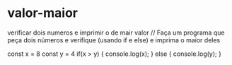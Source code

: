 # valor-maior
verificar dois numeros e imprimir o de mair valor
// Faça um programa que peça dois números e verifique (usando if e else) e imprima o maior deles 

const x = 8
const y = 4
if(x > y) {
  console.log(x);
} else {
  console.log(y);
}
